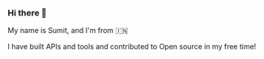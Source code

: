 ### Hi there 👋

My name is Sumit, and I'm from :india:

I have built APIs and tools and contributed to Open source in my free time!
